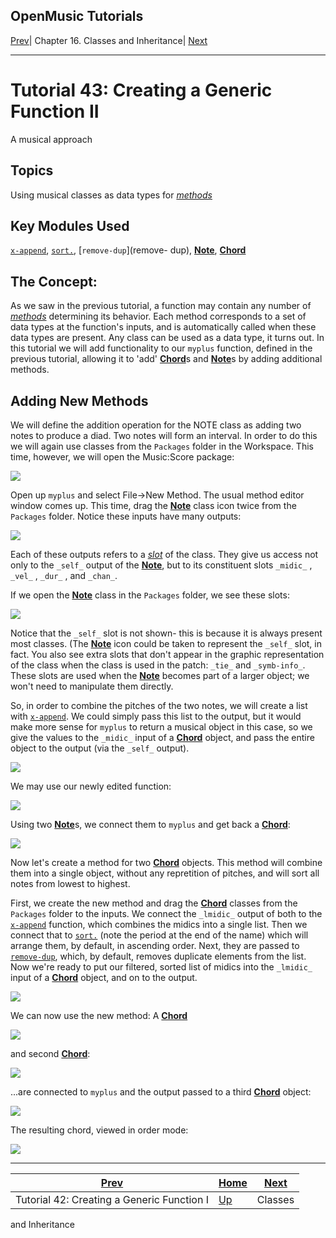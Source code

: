 OpenMusic Tutorials  
---  
[Prev](tut.gen.42)| Chapter 16. Classes and Inheritance|
[Next](tut.gen.44-45)  
  
* * *

# Tutorial 43: Creating a Generic Function II

A musical approach

## Topics

Using musical classes as data types for [_methods_](glossary#METHOD)

## Key Modules Used

[`x-append`](x-append), [`sort.`](sort.), [`remove-dup`](remove-
dup), [**Note**](note), [**Chord**](chord)

## The Concept:

As we saw in the previous tutorial, a function may contain any number of
[_methods_](glossary#METHOD) determining its behavior. Each method
corresponds to a set of data types at the function's inputs, and is
automatically called when these data types are present. Any class can be used
as a data type, it turns out. In this tutorial we will add functionality to
our `myplus` function, defined in the previous tutorial, allowing it to 'add'
[**Chord**](chord)s and [**Note**](note)s by adding additional
methods.

## Adding New Methods

We will define the addition operation for the NOTE class as adding two notes
to produce a diad. Two notes will form an interval. In order to do this we
will again use classes from the `Packages` folder in the Workspace. This time,
however, we will open the Music:Score package:

![](figures/tutorials/general/43a.png)

Open up `myplus` and select File->New Method. The usual method editor window
comes up. This time, drag the [**Note**](note) class icon twice from the
`Packages` folder. Notice these inputs have many outputs:

![](figures/tutorials/general/43b.png)

Each of these outputs refers to a [_slot_](glossary#SLOT) of the class.
They give us access not only to the `_self_` output of the
[**Note**](note), but to its constituent slots `_midic_` , `_vel_` ,
`_dur_` , and `_chan_`.

If we open the [**Note**](note) class in the `Packages` folder, we see
these slots:

![](figures/tutorials/general/43c.png)

Notice that the `_self_` slot is not shown- this is because it is always
present most classes. (The [**Note**](note) icon could be taken to
represent the `_self_` slot, in fact. You also see extra slots that don't
appear in the graphic representation of the class when the class is used in
the patch: `_tie_` and `_symb-info_`. These slots are used when the
[**Note**](note) becomes part of a larger object; we won't need to
manipulate them directly.

So, in order to combine the pitches of the two notes, we will create a list
with [`x-append`](x-append). We could simply pass this list to the
output, but it would make more sense for `myplus` to return a musical object
in this case, so we give the values to the `_midic_` input of a
[**Chord**](chord) object, and pass the entire object to the output (via
the `_self_` output).

![](figures/tutorials/general/43e.png)

We may use our newly edited function:

![](figures/tutorials/general/43f.png)

Using two [**Note**](note)s, we connect them to `myplus` and get back a
[**Chord**](chord):

![](figures/tutorials/general/43g.png)

Now let's create a method for two [**Chord**](chord) objects. This method
will combine them into a single object, without any repretition of pitches,
and will sort all notes from lowest to highest.

First, we create the new method and drag the [**Chord**](chord) classes
from the `Packages` folder to the inputs. We connect the `_lmidic_` output of
both to the [`x-append`](x-append) function, which combines the midics
into a single list. Then we connect that to [`sort.`](sort.) (note the
period at the end of the name) which will arrange them, by default, in
ascending order. Next, they are passed to [`remove-dup`](remove-dup),
which, by default, removes duplicate elements from the list. Now we're ready
to put our filtered, sorted list of midics into the `_lmidic_` input of a
[**Chord**](chord) object, and on to the output.

![](figures/tutorials/general/43h.png)

We can now use the new method: A [**Chord**](chord)

![](figures/tutorials/general/43j.png)

and second [**Chord**](chord):

![](figures/tutorials/general/43k.png)

...are connected to `myplus` and the output passed to a third
[**Chord**](chord) object:

![](figures/tutorials/general/43i.png)

The resulting chord, viewed in order mode:

![](figures/tutorials/general/43l.png)

* * *

[Prev](tut.gen.42)| [Home](index)| [Next](tut.gen.44-45)  
---|---|---  
Tutorial 42: Creating a Generic Function I| [Up](tut.gen.42-43)| Classes
and Inheritance

